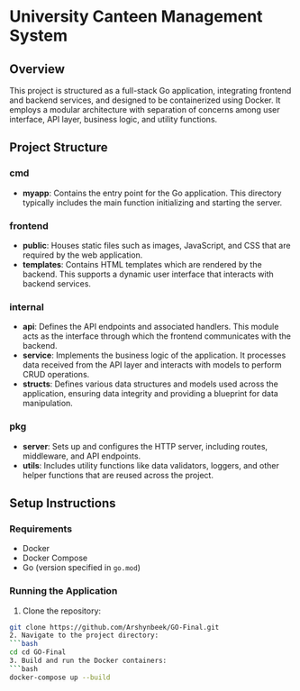 # University Canteen Management System

## Overview
This project is structured as a full-stack Go application, integrating frontend and backend services, and designed to be containerized using Docker. It employs a modular architecture with separation of concerns among user interface, API layer, business logic, and utility functions.

## Project Structure

### cmd
- **myapp**: Contains the entry point for the Go application. This directory typically includes the main function initializing and starting the server.

### frontend
- **public**: Houses static files such as images, JavaScript, and CSS that are required by the web application.
- **templates**: Contains HTML templates which are rendered by the backend. This supports a dynamic user interface that interacts with backend services.

### internal
- **api**: Defines the API endpoints and associated handlers. This module acts as the interface through which the frontend communicates with the backend.
- **service**: Implements the business logic of the application. It processes data received from the API layer and interacts with models to perform CRUD operations.
- **structs**: Defines various data structures and models used across the application, ensuring data integrity and providing a blueprint for data manipulation.

### pkg
- **server**: Sets up and configures the HTTP server, including routes, middleware, and API endpoints.
- **utils**: Includes utility functions like data validators, loggers, and other helper functions that are reused across the project.

## Setup Instructions

### Requirements
- Docker
- Docker Compose
- Go (version specified in `go.mod`)

### Running the Application
1. Clone the repository:
  ```bash
  git clone https://github.com/Arshynbeek/GO-Final.git
2. Navigate to the project directory:
  ```bash
  cd cd GO-Final
3. Build and run the Docker containers:
  ```bash
  docker-compose up --build